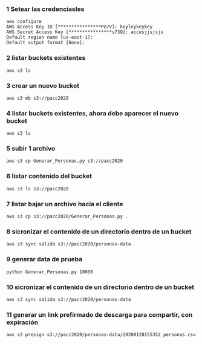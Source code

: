 ### 1 Setear las credenciasles
```
aws configure
AWS Access Key ID [****************PG7V]: keyleykeykey
AWS Secret Access Key [****************s73Q]: accesjjsjsjs
Default region name [us-east-1]: 
Default output format [None]:
```

### 2 listar buckets existentes
```aws s3 ls```

### 3 crear un nuevo bucket
```aws s3 mb s3://pacc2020```

### 4 listar buckets existentes, ahora debe aparecer el nuevo bucket
```aws s3 ls```

### 5 subir 1 archivo
```aws s3 cp Generar_Personas.py s3://pacc2020```

### 6 listar contenido del bucket
```aws s3 ls s3://pacc2020```

### 7 listar bajar un archivo hacia el cliente
```aws s3 cp s3://pacc2020/Generar_Personas.py . ```

### 8 sicronizar el contenido de un directorio dentro de un bucket
```aws s3 sync salida s3://pacc2020/personas-data```

### 9 generar data de prueba
```python Generar_Personas.py 10000```

### 10 sicronizar el contenido de un directorio dentro de un bucket
```aws s3 sync salida s3://pacc2020/personas-data```

### 11 generar un link prefirmado de descarga para compartir, con expiración
```aws s3 presign s3://pacc2020/personas-data/20200128155352_personas.csv```
